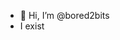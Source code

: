 - 👋 Hi, I’m @bored2bits
- I exist
<!---
bored2bits/bored2bits is a ✨ special ✨ repository because its `README.md` (this file) appears on your GitHub profile.
You can click the Preview link to take a look at your changes.
--->
